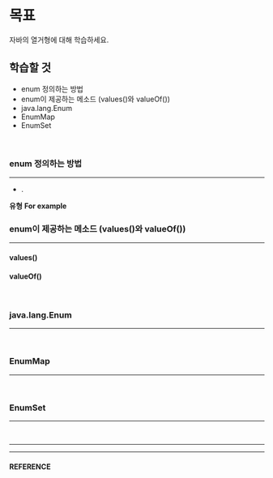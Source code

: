 # 목표
자바의 열거형에 대해 학습하세요.
<br>

## 학습할 것
- enum 정의하는 방법
- enum이 제공하는 메소드 (values()와 valueOf())
- java.lang.Enum
- EnumMap
- EnumSet
<br>


### enum 정의하는 방법
---
  - .

  **유형**
  **For example**
<br>


### enum이 제공하는 메소드 (values()와 valueOf())
---

  #### values()

  #### valueOf()
<br>


### java.lang.Enum
---
<br>


### EnumMap
---
<br>


### EnumSet
---
<br>


___
___
#### REFERENCE
>
